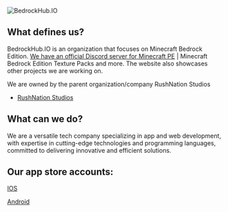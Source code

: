 ![BedrockHub.IO](https://user-images.githubusercontent.com/24614527/233809161-f4e5c33c-d023-41c8-9959-0c10e2d3881a.png)

## What defines us?
BedrockHub.IO is an organization that focuses on Minecraft Bedrock Edition. [We have an official Discord server for Minecraft PE](https://discord.bedrockhub.io) | Minecraft Bedrock Edition Texture Packs and more. The website also showcases other projects we are working on.

We are owned by the parent organization/company RushNation Studios

- [RushNation Studios](https://rushnation.net) 
## What can we do?
We are a versatile tech company specializing in app and web development, with expertise in cutting-edge technologies and programming languages, committed to delivering innovative and efficient solutions.

## Our app store accounts:
[IOS](https://apps.apple.com/us/developer/rushnation-studios/id1546403663=)

[Android](https://play.google.com/store/apps/dev?id=8473970092605055225&hl=gsw&gl=US)

